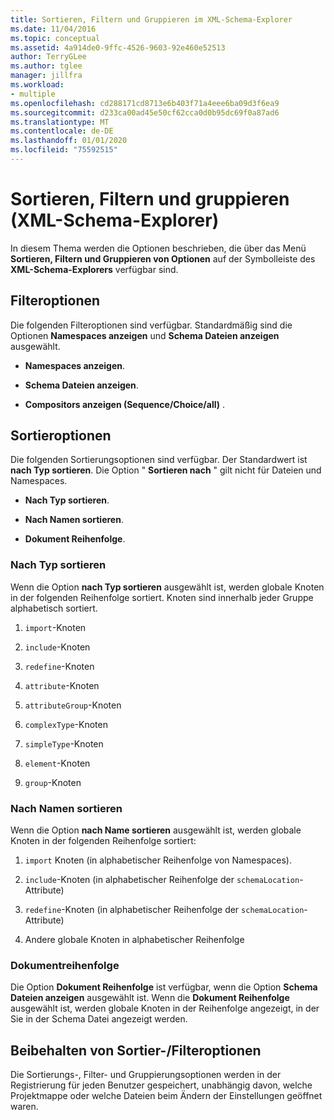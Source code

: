 ```yaml
---
title: Sortieren, Filtern und Gruppieren im XML-Schema-Explorer
ms.date: 11/04/2016
ms.topic: conceptual
ms.assetid: 4a914de0-9ffc-4526-9603-92e460e52513
author: TerryGLee
ms.author: tglee
manager: jillfra
ms.workload:
- multiple
ms.openlocfilehash: cd288171cd8713e6b403f71a4eee6ba09d3f6ea9
ms.sourcegitcommit: d233ca00ad45e50cf62cca0d0b95dc69f0a87ad6
ms.translationtype: MT
ms.contentlocale: de-DE
ms.lasthandoff: 01/01/2020
ms.locfileid: "75592515"
---
```

# <a name="sorting-filtering-and-grouping-xml-schema-explorer"></a>Sortieren, Filtern und gruppieren (XML-Schema-Explorer)

In diesem Thema werden die Optionen beschrieben, die über das Menü **Sortieren, Filtern und Gruppieren von Optionen** auf der Symbolleiste des **XML-Schema-Explorers** verfügbar sind.

## <a name="filter-options"></a>Filteroptionen

Die folgenden Filteroptionen sind verfügbar. Standardmäßig sind die Optionen **Namespaces anzeigen** und **Schema Dateien anzeigen** ausgewählt.

- **Namespaces anzeigen**.

- **Schema Dateien anzeigen**.

- **Compositors anzeigen (Sequence/Choice/all)** .

## <a name="sorting-options"></a>Sortieroptionen

Die folgenden Sortierungsoptionen sind verfügbar. Der Standardwert ist **nach Typ sortieren**. Die Option " **Sortieren nach** " gilt nicht für Dateien und Namespaces.

- **Nach Typ sortieren**.

- **Nach Namen sortieren**.

- **Dokument Reihenfolge**.

### <a name="sort-by-type"></a>Nach Typ sortieren

Wenn die Option **nach Typ sortieren** ausgewählt ist, werden globale Knoten in der folgenden Reihenfolge sortiert. Knoten sind innerhalb jeder Gruppe alphabetisch sortiert.

1. `import`-Knoten

2. `include`-Knoten

3. `redefine`-Knoten

4. `attribute`-Knoten

5. `attributeGroup`-Knoten

6. `complexType`-Knoten

7. `simpleType`-Knoten

8. `element`-Knoten

9. `group`-Knoten

### <a name="sort-by-name"></a>Nach Namen sortieren

Wenn die Option **nach Name sortieren** ausgewählt ist, werden globale Knoten in der folgenden Reihenfolge sortiert:

1. `import` Knoten (in alphabetischer Reihenfolge von Namespaces).

2. `include`-Knoten (in alphabetischer Reihenfolge der `schemaLocation`-Attribute)

3. `redefine`-Knoten (in alphabetischer Reihenfolge der `schemaLocation`-Attribute)

4. Andere globale Knoten in alphabetischer Reihenfolge

### <a name="document-order"></a>Dokumentreihenfolge

Die Option **Dokument Reihenfolge** ist verfügbar, wenn die Option **Schema Dateien anzeigen** ausgewählt ist. Wenn die **Dokument Reihenfolge** ausgewählt ist, werden globale Knoten in der Reihenfolge angezeigt, in der Sie in der Schema Datei angezeigt werden.

## <a name="persisting-sortfilter-options"></a>Beibehalten von Sortier-/Filteroptionen

Die Sortierungs-, Filter- und Gruppierungsoptionen werden in der Registrierung für jeden Benutzer gespeichert, unabhängig davon, welche Projektmappe oder welche Dateien beim Ändern der Einstellungen geöffnet waren.
